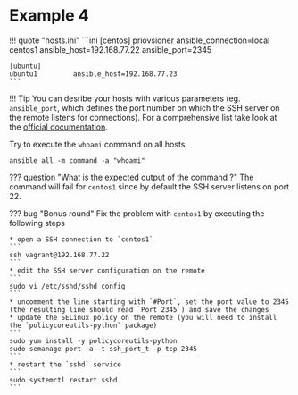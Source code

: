 # Example 4

!!! quote "hosts.ini"
    ```ini
    [centos]
    priovsioner     ansible_connection=local
    centos1         ansible_host=192.168.77.22  ansible_port=2345

    [ubuntu]
    ubuntu1         ansible_host=192.168.77.23
    ```

!!! Tip
    You can desribe your hosts with various parameters (eg. `ansible_port`, which defines the port number on which the SSH server on the remote listens for connections). For a comprehensive list take look at the [official documentation](https://docs.ansible.com/ansible/latest/user_guide/intro_inventory.html).

Try to execute the `whoami` command on all hosts.

```
ansible all -m command -a "whoami"
```

??? question "What is the expected output of the command ?"
    The command will fail for `centos1` since by default the SSH server listens on port 22.

??? bug "Bonus round"
    Fix the problem with `centos1` by executing the following steps

    * open a SSH connection to `centos1`
    ```
    ssh vagrant@192.168.77.22
    ```
    * edit the SSH server configuration on the remote
    ```
    sudo vi /etc/sshd/sshd_config
    ```
    * uncomment the line starting with `#Port`, set the port value to 2345 (the resulting line should read `Port 2345`) and save the changes
    * update the SELinux policy on the remote (you will need to install the `policycoreutils-python` package)
    ```
    sudo yum install -y policycoreutils-python
    sudo semanage port -a -t ssh_port_t -p tcp 2345
    ```
    * restart the `sshd` service
    ```
    sudo systemctl restart sshd
    ```
